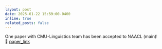 ```yaml
---
layout: post
date: 2025-01-22 15:59:00-0400
inline: true
related_posts: false
---
```


One paper with CMU-Linguistics team has been accepted to NAACL (main)! :tada: [paper_link](https://arxiv.org/abs/2502.07029)